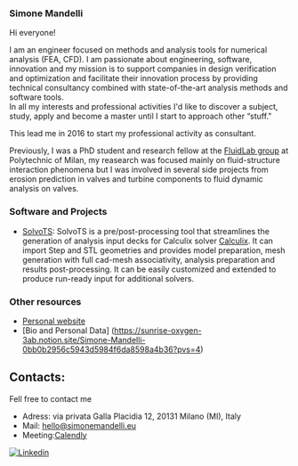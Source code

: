 ### Simone Mandelli

Hi everyone!

I am an engineer focused on methods and analysis tools for numerical analysis (FEA, CFD). I am passionate about engineering, software, innovation and my mission is to support companies in design verification and optimization and facilitate their innovation process by providing technical consultancy combined with state-of-the-art analysis methods and software tools.\
In all my interests and professional activities I'd like to discover a subject, study, apply and become a master until I start to approach other “stuff."   

This lead me in 2016 to start my professional activity as consultant.

Previously, I was a PhD student and research fellow at the [FluidLab group](https://www.fluidlab.polimi.it/) at Polytechnic of Milan, my reasearch was focused mainly on fluid-structure interaction phenomena but I was involved in several side projects from erosion prediction in valves and turbine components to fluid dynamic analysis on valves.


### Software and Projects

- [SolvoTS](https://github.com/SolvoSRL/Solvo): SolvoTS is a pre/post-processing tool that streamlines the generation of analysis input decks for Calculix solver [Calculix](http://www.dhondt.de/). It can import Step and STL geometries and provides model preparation, mesh generation with full cad-mesh associativity, analysis preparation and results post-processing. It can be easily customized and extended to produce run-ready input for additional solvers. 


### Other resources

- [Personal website](https://simonemandelli.eu/)
- [Bio and Personal Data] (https://sunrise-oxygen-3ab.notion.site/Simone-Mandelli-0bb0b2956c5943d5984f6da8598a4b36?pvs=4)

## Contacts:

Fell free to contact me

- Adress: via privata Galla Placidia 12, 20131 Milano (MI), Italy
- Mail: [hello@simonemandelli.eu](hello@simonemandelli.eu)
- Meeting:[Calendly](https://calendly.com/smandelli)

[![Linkedin](https://img.shields.io/badge/LinkedIn-0077B5?style=for-the-badge&logo=linkedin&logoColor=white)](https://www.linkedin.com/in/simonemandelli)

<!--
**mandellis/mandellis** is a ✨ _special_ ✨ repository because its `README.md` (this file) appears on your GitHub profile.

Here are some ideas to get you started:

- 🔭 I’m currently working on ...
- 🌱 I’m currently learning ...
- 👯 I’m looking to collaborate on ...
- 🤔 I’m looking for help with ...
- 💬 Ask me about ...
- 📫 How to reach me: ...
- 😄 Pronouns: ...
- ⚡ Fun fact: ...
-->
